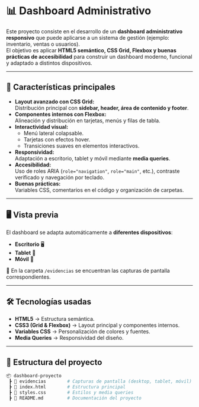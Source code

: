 # 📊 Dashboard Administrativo

Este proyecto consiste en el desarrollo de un **dashboard administrativo responsivo** que puede aplicarse a un sistema de gestión (ejemplo: inventario, ventas o usuarios).  
El objetivo es aplicar **HTML5 semántico, CSS Grid, Flexbox y buenas prácticas de accesibilidad** para construir un dashboard moderno, funcional y adaptado a distintos dispositivos.

---

## 🚀 Características principales

- **Layout avanzado con CSS Grid:**  
  Distribución principal con **sidebar, header, área de contenido y footer**.  
- **Componentes internos con Flexbox:**  
  Alineación y distribución en tarjetas, menús y filas de tabla.  
- **Interactividad visual:**  
  - Menú lateral colapsable.  
  - Tarjetas con efectos hover.  
  - Transiciones suaves en elementos interactivos.  
- **Responsividad:**  
  Adaptación a escritorio, tablet y móvil mediante **media queries**.  
- **Accesibilidad:**  
  Uso de roles ARIA (`role="navigation"`, `role="main"`, etc.), contraste verificado y navegación por teclado.  
- **Buenas prácticas:**  
  Variables CSS, comentarios en el código y organización de carpetas.  

---

## 🖥️ Vista previa

El dashboard se adapta automáticamente a **diferentes dispositivos**:

- **Escritorio** 🖥️  
- **Tablet** 📱  
- **Móvil** 📲  

📂 En la carpeta `/evidencias` se encuentran las capturas de pantalla correspondientes.

---

## 🛠️ Tecnologías usadas

- **HTML5** → Estructura semántica.  
- **CSS3 (Grid & Flexbox)** → Layout principal y componentes internos.  
- **Variables CSS** → Personalización de colores y fuentes.  
- **Media Queries** → Responsividad del diseño.  

---

## 📂 Estructura del proyecto

```bash
📦 dashboard-proyecto
 ┣ 📂 evidencias        # Capturas de pantalla (desktop, tablet, móvil)
 ┣ 📜 index.html        # Estructura principal
 ┣ 📜 styles.css        # Estilos y media queries
 ┣ 📜 README.md         # Documentación del proyecto

